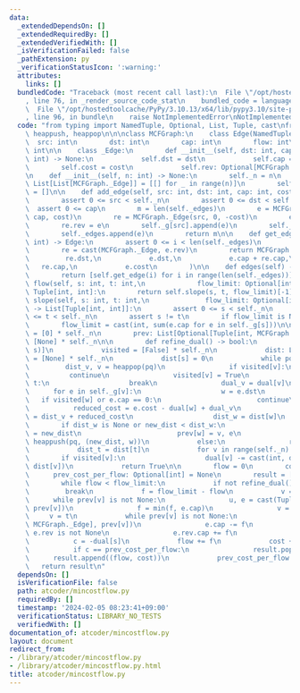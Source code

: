 ```yaml
---
data:
  _extendedDependsOn: []
  _extendedRequiredBy: []
  _extendedVerifiedWith: []
  _isVerificationFailed: false
  _pathExtension: py
  _verificationStatusIcon: ':warning:'
  attributes:
    links: []
  bundledCode: "Traceback (most recent call last):\n  File \"/opt/hostedtoolcache/PyPy/3.10.13/x64/lib/pypy3.10/site-packages/onlinejudge_verify/documentation/build.py\"\
    , line 76, in _render_source_code_stat\n    bundled_code = language.bundle(\n\
    \  File \"/opt/hostedtoolcache/PyPy/3.10.13/x64/lib/pypy3.10/site-packages/onlinejudge_verify/languages/python.py\"\
    , line 96, in bundle\n    raise NotImplementedError\nNotImplementedError\n"
  code: "from typing import NamedTuple, Optional, List, Tuple, cast\nfrom heapq import\
    \ heappush, heappop\n\n\nclass MCFGraph:\n    class Edge(NamedTuple):\n      \
    \  src: int\n        dst: int\n        cap: int\n        flow: int\n        cost:\
    \ int\n\n    class _Edge:\n        def __init__(self, dst: int, cap: int, cost:\
    \ int) -> None:\n            self.dst = dst\n            self.cap = cap\n    \
    \        self.cost = cost\n            self.rev: Optional[MCFGraph._Edge] = None\n\
    \n    def __init__(self, n: int) -> None:\n        self._n = n\n        self._g:\
    \ List[List[MCFGraph._Edge]] = [[] for _ in range(n)]\n        self._edges: List[MCFGraph._Edge]\
    \ = []\n\n    def add_edge(self, src: int, dst: int, cap: int, cost: int) -> int:\n\
    \        assert 0 <= src < self._n\n        assert 0 <= dst < self._n\n      \
    \  assert 0 <= cap\n        m = len(self._edges)\n        e = MCFGraph._Edge(dst,\
    \ cap, cost)\n        re = MCFGraph._Edge(src, 0, -cost)\n        e.rev = re\n\
    \        re.rev = e\n        self._g[src].append(e)\n        self._g[dst].append(re)\n\
    \        self._edges.append(e)\n        return m\n\n    def get_edge(self, i:\
    \ int) -> Edge:\n        assert 0 <= i < len(self._edges)\n        e = self._edges[i]\n\
    \        re = cast(MCFGraph._Edge, e.rev)\n        return MCFGraph.Edge(\n   \
    \         re.dst,\n            e.dst,\n            e.cap + re.cap,\n         \
    \   re.cap,\n            e.cost\n        )\n\n    def edges(self) -> List[Edge]:\n\
    \        return [self.get_edge(i) for i in range(len(self._edges))]\n\n    def\
    \ flow(self, s: int, t: int,\n             flow_limit: Optional[int] = None) ->\
    \ Tuple[int, int]:\n        return self.slope(s, t, flow_limit)[-1]\n\n    def\
    \ slope(self, s: int, t: int,\n              flow_limit: Optional[int] = None)\
    \ -> List[Tuple[int, int]]:\n        assert 0 <= s < self._n\n        assert 0\
    \ <= t < self._n\n        assert s != t\n        if flow_limit is None:\n    \
    \        flow_limit = cast(int, sum(e.cap for e in self._g[s]))\n\n        dual\
    \ = [0] * self._n\n        prev: List[Optional[Tuple[int, MCFGraph._Edge]]] =\
    \ [None] * self._n\n\n        def refine_dual() -> bool:\n            pq = [(0,\
    \ s)]\n            visited = [False] * self._n\n            dist: List[Optional[int]]\
    \ = [None] * self._n\n            dist[s] = 0\n            while pq:\n       \
    \         dist_v, v = heappop(pq)\n                if visited[v]:\n          \
    \          continue\n                visited[v] = True\n                if v ==\
    \ t:\n                    break\n                dual_v = dual[v]\n          \
    \      for e in self._g[v]:\n                    w = e.dst\n                 \
    \   if visited[w] or e.cap == 0:\n                        continue\n         \
    \           reduced_cost = e.cost - dual[w] + dual_v\n                    new_dist\
    \ = dist_v + reduced_cost\n                    dist_w = dist[w]\n            \
    \        if dist_w is None or new_dist < dist_w:\n                        dist[w]\
    \ = new_dist\n                        prev[w] = v, e\n                       \
    \ heappush(pq, (new_dist, w))\n            else:\n                return False\n\
    \            dist_t = dist[t]\n            for v in range(self._n):\n        \
    \        if visited[v]:\n                    dual[v] -= cast(int, dist_t) - cast(int,\
    \ dist[v])\n            return True\n\n        flow = 0\n        cost = 0\n  \
    \      prev_cost_per_flow: Optional[int] = None\n        result = [(flow, cost)]\n\
    \        while flow < flow_limit:\n            if not refine_dual():\n       \
    \         break\n            f = flow_limit - flow\n            v = t\n      \
    \      while prev[v] is not None:\n                u, e = cast(Tuple[int, MCFGraph._Edge],\
    \ prev[v])\n                f = min(f, e.cap)\n                v = u\n       \
    \     v = t\n            while prev[v] is not None:\n                u, e = cast(Tuple[int,\
    \ MCFGraph._Edge], prev[v])\n                e.cap -= f\n                assert\
    \ e.rev is not None\n                e.rev.cap += f\n                v = u\n \
    \           c = -dual[s]\n            flow += f\n            cost += f * c\n \
    \           if c == prev_cost_per_flow:\n                result.pop()\n      \
    \      result.append((flow, cost))\n            prev_cost_per_flow = c\n     \
    \   return result\n"
  dependsOn: []
  isVerificationFile: false
  path: atcoder/mincostflow.py
  requiredBy: []
  timestamp: '2024-02-05 08:23:41+09:00'
  verificationStatus: LIBRARY_NO_TESTS
  verifiedWith: []
documentation_of: atcoder/mincostflow.py
layout: document
redirect_from:
- /library/atcoder/mincostflow.py
- /library/atcoder/mincostflow.py.html
title: atcoder/mincostflow.py
---
```

